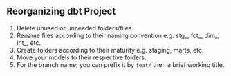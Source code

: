 ## Reorganizing dbt Project
1. Delete unused or unneeded folders/files.
2. Rename files according to their naming convention e.g. stg_, fct_, dim_, int_, etc.
3. Create folders according to their maturity e.g. staging, marts, etc.
4. Move your models to their respective folders.
5. For the branch name, you can prefix it by `feat/` then a brief working title.

